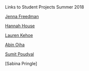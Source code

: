 Links to Student Projects
Summer 2018

[Jenna Freedman](https://leslzine.github.io/dataviz101/)

[Hannah House](https://hannimalcrackers.github.io/DHUM_73000/)

[Lauren Kehoe](https://lsrkthelibrarian.github.io/dataviscunygc/)

[Abin Ojha](https://abinojha.github.io/DataVis/Blogpost1.html)

[Sumit Poudyal](https://spoudyal1989.github.io/datavizsample/)

[Sabina Pringle]

